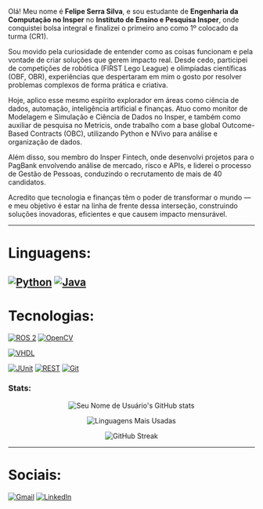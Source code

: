Olá! Meu nome é **Felipe Serra Silva**, e sou estudante de **Engenharia da Computação no Insper** no **Instituto de Ensino e Pesquisa Insper**, onde conquistei bolsa integral e finalizei o primeiro ano como 1º colocado da turma (CR1).

Sou movido pela curiosidade de entender como as coisas funcionam e pela vontade de criar soluções que gerem impacto real. Desde cedo, participei de competições de robótica (FIRST Lego League) e olimpíadas científicas (OBF, OBR), experiências que despertaram em mim o gosto por resolver problemas complexos de forma prática e criativa.

Hoje, aplico esse mesmo espírito explorador em áreas como ciência de dados, automação, inteligência artificial e finanças. Atuo como monitor de Modelagem e Simulação e Ciência de Dados no Insper, e também como auxiliar de pesquisa no Metricis, onde trabalho com a base global Outcome-Based Contracts (OBC), utilizando Python e NVivo para análise e organização de dados.

Além disso, sou membro do Insper Fintech, onde desenvolvi projetos para o PagBank envolvendo análise de mercado, risco e APIs, e liderei o processo de Gestão de Pessoas, conduzindo o recrutamento de mais de 40 candidatos.

Acredito que tecnologia e finanças têm o poder de transformar o mundo — e meu objetivo é estar na linha de frente dessa interseção, construindo soluções inovadoras, eficientes e que causem impacto mensurável.

---

# Linguagens:

[![Python](https://img.shields.io/badge/Python-3670A0?style=for-the-badge&logo=python&logoColor=ffdd54)](URL_OPCIONAL) 
[![Java](https://img.shields.io/badge/Java-007396?style=for-the-badge&logo=java&logoColor=white)](URL_OPCIONAL)
---

# Tecnologias:

[![ROS 2](https://img.shields.io/badge/ROS_2-22314E?style=for-the-badge&logo=ros&logoColor=white)](URL_OPCIONAL)
[![OpenCV](https://img.shields.io/badge/OpenCV-5C3EE8?style=for-the-badge&logo=opencv&logoColor=white)](URL_OPCIONAL)

[![VHDL](https://img.shields.io/badge/VHDL-6386C5?style=for-the-badge&logo=microchip&logoColor=white)](URL_OPCIONAL)

[![JUnit](https://img.shields.io/badge/JUnit-25A190?style=for-the-badge&logo=junit5&logoColor=white)](URL_OPCIONAL)
[![REST](https://img.shields.io/badge/REST-02303A?style=for-the-badge&logo=go&logoColor=white)](URL_OPCIONAL)
[![Git](https://img.shields.io/badge/Git-F05032?style=for-the-badge&logo=git&logoColor=white)](URL_OPCIONAL)

### Stats:

<p align="center">
  <img src="https://github-readme-stats.vercel.app/api?username=Felipe-Serra-Silva&show_icons=true&theme=dark" alt="Seu Nome de Usuário's GitHub stats" />
</p>

<p align="center">
  <img src="https://github-readme-stats.vercel.app/api/top-langs/?username=Felipe-Serra-Silva&layout=compact&theme=dark" alt="Linguagens Mais Usadas" />
</p>

<p align="center">
  <img src="https://github-readme-streak-stats.herokuapp.com/?user=Felipe-Serra-Silva&theme=dark" alt="GitHub Streak" />
</p>

---

# Sociais:

<p align="left">
  <a href="mailto:felipess16@al.insper.edu.br"><img src="https://img.shields.io/badge/Gmail-D14836?style=for-the-badge&logo=gmail&logoColor=white" alt="Gmail" /></a>
  <a href="https://www.linkedin.com/in/felipe-serra-silva-a08843322"><img src="https://img.shields.io/badge/LinkedIn-0077B5?style=for-the-badge&logo=linkedin&logoColor=white" alt="LinkedIn" /></a>
</p>
